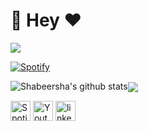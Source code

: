 <!--
**shabeersha/shabeersha** is a ✨ _special_ ✨ repository because its `README.md` (this file) appears on your GitHub profile.
-->
# 👋 Hey ❤️


![](https://komarev.com/ghpvc/?username=shabeersha&label=PROFILE+VIEWS)

[![Spotify](https://novatorem.rajchowdhury420.vercel.app//api/spotify)](https://open.spotify.com/user/nenedo6969trydfada1qiw864?si=O5f_ESgWRdKZoLMgLy1zPQ)








![Shabeersha's github stats](https://github-readme-stats.vercel.app/api?username=shabeersha&count_private=true&show_icons=true&theme=synthwave)<a href="https://github.com/shabeersha"><img align="center" src="https://github-readme-stats.vercel.app/api/top-langs/?username=shabeersha&layout=compact&theme=tokyonight"/></a>


<p align="left">
<a href="https://open.spotify.com/playlist/4aoOSfNaoOwF3ILMd1kHxb"><img alt="Spotify" title="Spotify" height="32" width="32" src="https://raw.githubusercontent.com/peterthehan/peterthehan/master/assets/spotify.svg"></a>
<a href="https://www.youtube.com/c/techcodezzz"><img alt="Youtube" title="Youtube" height="32" width="32" src="https://raw.githubusercontent.com/peterthehan/peterthehan/master/assets/youtube.svg"></a>
<a href="https://www.linkedin.com/in/shabeeralikt/"><img alt="linkedin" title="linkedin" height="32" width="32" src="https://raw.githubusercontent.com/peterthehan/peterthehan/master/assets/linkedin.svg"></a>
</p>


<!--

Here are some ideas to get you started:

- 🔭 I’m currently working on ...
- 🌱 I’m currently learning ...
- 👯 I’m looking to collaborate on ...
- 🤔 I’m looking for help with ...
- 💬 Ask me about ...
- 📫 How to reach me: ...
- 😄 Pronouns: ...
- ⚡ Fun fact: ...

-->
